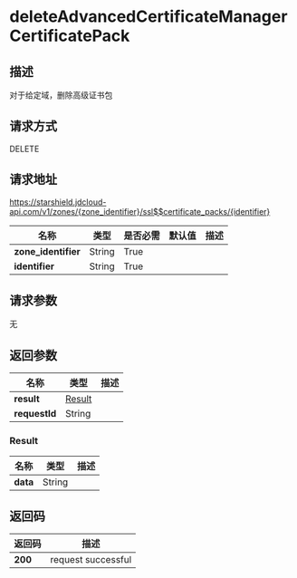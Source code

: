 # deleteAdvancedCertificateManagerCertificatePack


## 描述
对于给定域，删除高级证书包

## 请求方式
DELETE

## 请求地址
https://starshield.jdcloud-api.com/v1/zones/{zone_identifier}/ssl$$certificate_packs/{identifier}

|名称|类型|是否必需|默认值|描述|
|---|---|---|---|---|
|**zone_identifier**|String|True| | |
|**identifier**|String|True| | |

## 请求参数
无


## 返回参数
|名称|类型|描述|
|---|---|---|
|**result**|[Result](deleteAdvancedCertificateManagerCertificatePack#result)| |
|**requestId**|String| |

### <div id="result">Result</div>
|名称|类型|描述|
|---|---|---|
|**data**|String| |

## 返回码
|返回码|描述|
|---|---|
|**200**|request successful|

